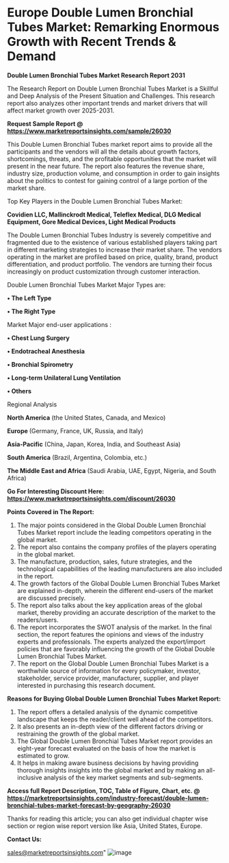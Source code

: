 # Europe Double Lumen Bronchial Tubes Market: Remarking Enormous Growth with Recent Trends & Demand

<strong>Double Lumen Bronchial Tubes Market Research Report 2031</strong>

The Research Report on Double Lumen Bronchial Tubes Market is a Skillful and Deep Analysis of the Present Situation and Challenges. This research report also analyzes other important trends and market drivers that will affect market growth over 2025-2031.

<strong>Request Sample Report @ <a href=https://www.marketreportsinsights.com/sample/26030>https://www.marketreportsinsights.com/sample/26030</a></strong>

This Double Lumen Bronchial Tubes market report aims to provide all the participants and the vendors will all the details about growth factors, shortcomings, threats, and the profitable opportunities that the market will present in the near future. The report also features the revenue share, industry size, production volume, and consumption in order to gain insights about the politics to contest for gaining control of a large portion of the market share.

Top Key Players in the Double Lumen Bronchial Tubes Market:

<strong>Covidien LLC, Mallinckrodt Medical, Teleflex Medical, DLG Medical Equipment, Gore Medical Devices, Light Medical Products</strong>

The Double Lumen Bronchial Tubes Industry is severely competitive and fragmented due to the existence of various established players taking part in different marketing strategies to increase their market share. The vendors operating in the market are profiled based on price, quality, brand, product differentiation, and product portfolio. The vendors are turning their focus increasingly on product customization through customer interaction.

Double Lumen Bronchial Tubes Market Major Types are:

<strong>• The Left Type

• The Right Type</strong>

Market Major end-user applications :

<strong>• Chest Lung Surgery

• Endotracheal Anesthesia

• Bronchial Spirometry

• Long-term Unilateral Lung Ventilation

• Others</strong>

Regional Analysis

</u><strong><b>North America</b></strong> (the United States, Canada, and Mexico)

<strong><b>Europe </b></strong>(Germany, France, UK, Russia, and Italy)

<strong><b>Asia-Pacific</b></strong> (China, Japan, Korea, India, and Southeast Asia)

<strong><b>South America</b></strong> (Brazil, Argentina, Colombia, etc.)

<strong><b>The Middle East and Africa</b></strong> (Saudi Arabia, UAE, Egypt, Nigeria, and South Africa)

<strong>Go For Interesting Discount Here: <a href=https://www.marketreportsinsights.com/discount/26030>https://www.marketreportsinsights.com/discount/26030</a></strong>

<strong>Points Covered in The Report:</strong>
<ol>
  <li>The major points considered in the Global Double Lumen Bronchial Tubes Market report include the leading competitors operating in the global market.</li>
  <li>The report also contains the company profiles of the players operating in the global market.</li>
  <li>The manufacture, production, sales, future strategies, and the technological capabilities of the leading manufacturers are also included in the report.</li>
  <li>The growth factors of the Global Double Lumen Bronchial Tubes Market are explained in-depth, wherein the different end-users of the market are discussed precisely.</li>
  <li>The report also talks about the key application areas of the global market, thereby providing an accurate description of the market to the readers/users.</li>
  <li>The report incorporates the SWOT analysis of the market. In the final section, the report features the opinions and views of the industry experts and professionals. The experts analyzed the export/import policies that are favorably influencing the growth of the Global Double Lumen Bronchial Tubes Market.</li>
  <li>The report on the Global Double Lumen Bronchial Tubes Market is a worthwhile source of information for every policymaker, investor, stakeholder, service provider, manufacturer, supplier, and player interested in purchasing this research document.</li>
</ol>
<strong>Reasons for Buying Global Double Lumen Bronchial Tubes Market Report:</strong>

<ol>
  <li>The report offers a detailed analysis of the dynamic competitive landscape that keeps the reader/client well ahead of the competitors.</li>
  <li>It also presents an in-depth view of the different factors driving or restraining the growth of the global market.</li>
  <li>The Global Double Lumen Bronchial Tubes Market report provides an eight-year forecast evaluated on the basis of how the market is estimated to grow.</li>
  <li>It helps in making aware business decisions by having providing thorough insights insights into the global market and by making an all-inclusive analysis of the key market segments and sub-segments.</li>
</ol>
<strong>Access full Report Description, TOC, Table of Figure, Chart, etc. @ <a href=https://marketreportsinsights.com/industry-forecast/double-lumen-bronchial-tubes-market-forecast-by-geography-26030>https://marketreportsinsights.com/industry-forecast/double-lumen-bronchial-tubes-market-forecast-by-geography-26030</a></strong>


Thanks for reading this article; you can also get individual chapter wise section or region wise report version like Asia, United States, Europe.

<strong>Contact Us:</strong>

sales@marketreportsinsights.com"
![image](https://github.com/user-attachments/assets/ab1dc23b-df24-4946-9d6f-a63017f72f0c)

